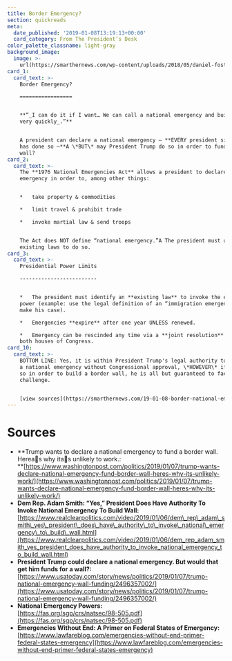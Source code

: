 ```yaml
---
title: Border Emergency?
section: quickreads
meta:
  date_published: '2019-01-08T13:19:13+00:00'
  card_category: From The President’s Desk
color_palette_classname: light-gray
background_image:
  image: >-
    url(https://smarthernews.com/wp-content/uploads/2018/05/daniel-foster-264237-unsplash-scaled.jpg)
card_1:
  card_text: >-
    Border Emergency?

    =================


    **“_I can do it if I want… We can call a national emergency and build it
    very quickly_.”**


    A president can declare a national emergency – **EVERY president since 1976
    has done so –**A \*BUT\* may President Trump do so in order to fund a border
    wall?
card_2:
  card_text: >-
    The **1976 National Emergencies Act** allows a president to declare an
    emergency in order to, among other things:


    *   take property & commodities

    *   limit travel & prohibit trade

    *   invoke martial law & send troops


    The Act does NOT define “national emergency.”A The president must use
    existing laws to do so.
card_3:
  card_text: >-
    Presidential Power Limits

    -------------------------


    *   The president must identify an **existing law** to invoke the emergency
    power (example: use the legal definition of an “immigration emergency” to
    make his case).

    *   Emergencies **expire** after one year UNLESS renewed.

    *   Emergency can be rescinded any time via a **joint resolution** passed by
    both houses of Congress.
card_10:
  card_text: >-
    BOTTOM LINE: Yes, it is within President Trump's legal authority to declare
    a national emergency without Congressional approval, \*HOWEVER\* if he does
    so in order to build a border wall, he is all but guaranteed to face a legal
    challenge.


    [view sources](https://smarthernews.com/19-01-08-border-national-emergency/)
---
```

Sources
=======

*   **Trump wants to declare a national emergency to fund a border wall. Hereas why itas unlikely to work.:  
    **[https://www.washingtonpost.com/politics/2019/01/07/trump-wants-declare-national-emergency-fund-border-wall-heres-why-its-unlikely-work/](https://www.washingtonpost.com/politics/2019/01/07/trump-wants-declare-national-emergency-fund-border-wall-heres-why-its-unlikely-work/)
*   **Dem Rep. Adam Smith: “Yes,” President Does Have Authority To Invoke National Emergency To Build Wall:**  
    [https://www.realclearpolitics.com/video/2019/01/06/dem\_rep\_adam\_smith\_yes\_president\_does\_have\_authority\_to\_invoke\_national\_emergency\_to\_build\_wall.html](https://www.realclearpolitics.com/video/2019/01/06/dem_rep_adam_smith_yes_president_does_have_authority_to_invoke_national_emergency_to_build_wall.html)
*   **President Trump could declare a national emergency. But would that get him funds for a wall?:**  
    [https://www.usatoday.com/story/news/politics/2019/01/07/trump-national-emergency-wall-funding/2496357002/](https://www.usatoday.com/story/news/politics/2019/01/07/trump-national-emergency-wall-funding/2496357002/)
*   **National Emergency Powers:**  
    [https://fas.org/sgp/crs/natsec/98-505.pdf](https://fas.org/sgp/crs/natsec/98-505.pdf)
*   **Emergencies Without End: A Primer on Federal States of Emergency:**  
    [https://www.lawfareblog.com/emergencies-without-end-primer-federal-states-emergency](https://www.lawfareblog.com/emergencies-without-end-primer-federal-states-emergency)
